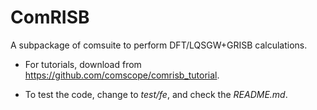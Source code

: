 # ComRISB

A subpackage of comsuite to perform DFT/LQSGW+GRISB calculations.

* For tutorials, download from 
https://github.com/comscope/comrisb_tutorial. 

* To test the code, change to *test/fe*, and check the *README.md*.
